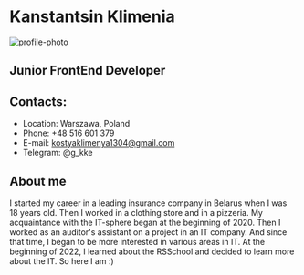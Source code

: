 # **Kanstantsin Klimenia**
![profile-photo](/rsschool-cv/photo.jpg)
## Junior FrontEnd Developer
## Contacts:
* Location: Warszawa, Poland
* Phone: +48 516 601 379
* E-mail: kostyaklimenya1304@gmail.com
* Telegram: @g_kke
## About me
I started my career in a leading insurance company in Belarus when I was 18 years old. Then I worked in a clothing store and in a pizzeria.
My acquaintance with the IT-sphere began at the beginning of 2020. Then I worked as an auditor's assistant on a project in an IT company. And since that time, I began to be more interested in various areas in IT. 
At the beginning of 2022, I learned about the RSSchool and decided to learn more about the IT.
So here I am :)
